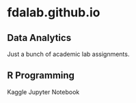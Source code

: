 # fdalab.github.io
Data Analytics
--------------
Just a bunch of academic lab assignments.

R Programming
--------------
Kaggle
Jupyter Notebook

